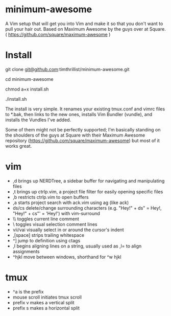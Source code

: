 minimum-awesome
===============

A Vim setup that will get you into Vim and make it so that you don't want to pull your hair out.
Based on Maximum Awesome by the guys over at Square. ( https://github.com/square/maximum-awesome )

Install
=======

git clone git@github.com:timthrillist/minimum-awesome.git

cd minimum-awesome

chmod a+x install.sh

./install.sh

The install is very simple. It renames your existing tmux.conf and vimrc files to *.bak, 
then links to the new ones, installs Vim Bundler (vundle), and installs the Vundles I've added.

Some of them might not be perfectly supported; I'm basically standing on the shoulders of the guys
at Square with their Maximum Awesome repository (https://github.com/square/maximum-awesome) but most of it works great.

vim
===

* ,d brings up NERDTree, a sidebar buffer for navigating and manipulating files
* ,t brings up ctrlp.vim, a project file filter for easily opening specific files
* ,b restricts ctrlp.vim to open buffers
* ,a starts project search with ack.vim using ag (like ack)
* ds/cs delete/change surrounding characters (e.g. "Hey!" + ds" = Hey!, "Hey!" + cs"' = 'Hey!') with vim-surround
* \\\ toggles current line comment
* \\ toggles visual selection comment lines
* vii/vai visually select in or around the cursor's indent
* ,[space] strips trailing whitespace
* ^] jump to definition using ctags
* ,l begins aligning lines on a string, usually used as ,l= to align assignments
* ^hjkl move between windows, shorthand for ^w hjkl

tmux
====

* ^a is the prefix
* mouse scroll initiates tmux scroll
* prefix v makes a vertical split
* prefix s makes a horizontal split
